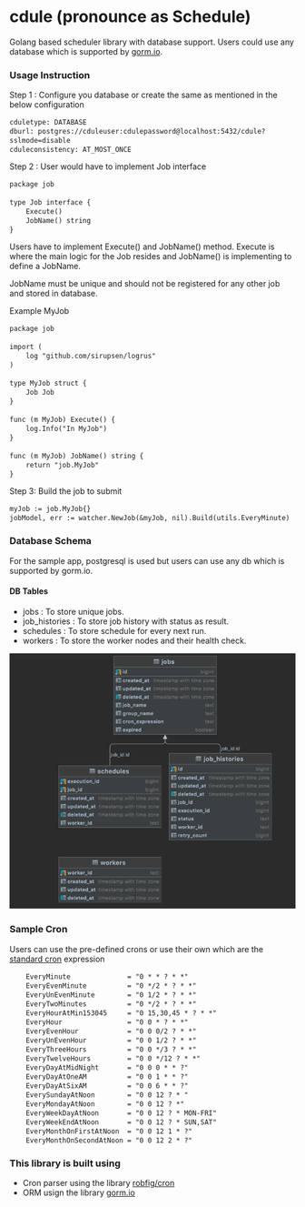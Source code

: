 # cdule (pronounce as Schedule)

Golang based scheduler library with database support.
Users could use any database which is supported by [gorm.io](https://gorm.io/).


### Usage Instruction
Step 1 : Configure you database or create the same as mentioned in the below configuration

```
cduletype: DATABASE
dburl: postgres://cduleuser:cdulepassword@localhost:5432/cdule?sslmode=disable
cduleconsistency: AT_MOST_ONCE
```

Step 2 : User would have to implement Job interface

```
package job

type Job interface {
	Execute()
	JobName() string
}

```
Users have to implement Execute() and JobName() method.
Execute is where the main logic for the Job resides and JobName() is implementing to define a JobName.

JobName must be unique and should not be registered for any other job and stored in database.

Example MyJob

```
package job

import (
	log "github.com/sirupsen/logrus"
)

type MyJob struct {
	Job Job
}

func (m MyJob) Execute() {
	log.Info("In MyJob")
}

func (m MyJob) JobName() string {
	return "job.MyJob"
}
```
Step 3: Build the job to submit
```
myJob := job.MyJob{}
jobModel, err := watcher.NewJob(&myJob, nil).Build(utils.EveryMinute)
```

### Database Schema
For the sample app, postgresql is used but users can use any db which is supported by gorm.io.
#### DB Tables
* jobs : To store unique jobs.
* job_histories : To store job history with status as result.
* schedules : To store schedule for every next run.
* workers : To store the worker nodes and their health check.


![dbschema.png](resources/dbschema.png)


### Sample Cron
Users can use the pre-defined crons or use their own which are the [standard cron](https://en.wikipedia.org/wiki/Cron) expression
```
	EveryMinute              = "0 * * ? * *"
	EveryEvenMinute          = "0 */2 * ? * *"
	EveryUnEvenMinute        = "0 1/2 * ? * *"
	EveryTwoMinutes          = "0 */2 * ? * *"
	EveryHourAtMin153045     = "0 15,30,45 * ? * *"
	EveryHour                = "0 0 * ? * *"
	EveryEvenHour            = "0 0 0/2 ? * *"
	EveryUnEvenHour          = "0 0 1/2 ? * *"
	EveryThreeHours          = "0 0 */3 ? * *"
	EveryTwelveHours         = "0 0 */12 ? * *"
	EveryDayAtMidNight       = "0 0 0 * * ?"
	EveryDayAtOneAM          = "0 0 1 * * ?"
	EveryDayAtSixAM          = "0 0 6 * * ?"
	EverySundayAtNoon        = "0 0 12 ? * "
	EveryMondayAtNoon        = "0 0 12 ? *"
	EveryWeekDayAtNoon       = "0 0 12 ? * MON-FRI"
	EveryWeekEndAtNoon       = "0 0 12 ? * SUN,SAT"
	EveryMonthOnFirstAtNoon  = "0 0 12 1 * ?"
	EveryMonthOnSecondAtNoon = "0 0 12 2 * ?"
```


### This library is built using 

* Cron parser using the library [robfig/cron](https://github.com/robfig/cron)  
* ORM usign the library [gorm.io](https://gorm.io/)